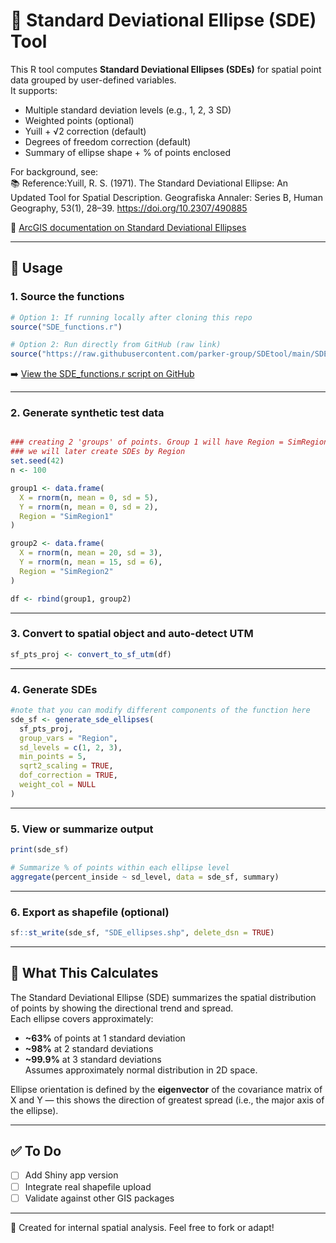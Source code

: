 # 📍 Standard Deviational Ellipse (SDE) Tool

This R tool computes **Standard Deviational Ellipses (SDEs)** for spatial point data grouped by user-defined variables.  
It supports:
- Multiple standard deviation levels (e.g., 1, 2, 3 SD)
- Weighted points (optional)
- Yuill + √2 correction (default)
- Degrees of freedom correction (default)
- Summary of ellipse shape + % of points enclosed

For background, see:  
📚 Reference:Yuill, R. S. (1971). The Standard Deviational Ellipse: An Updated Tool for Spatial Description. Geografiska Annaler: Series B, Human Geography, 53(1), 28–39. https://doi.org/10.2307/490885

📖 [ArcGIS documentation on Standard Deviational Ellipses](https://pro.arcgis.com/en/pro-app/latest/tool-reference/spatial-statistics/h-how-directional-distribution-standard-deviationa.htm)

---

## 🔧 Usage

### 1. Source the functions

```r
# Option 1: If running locally after cloning this repo
source("SDE_functions.r")

# Option 2: Run directly from GitHub (raw link)
source("https://raw.githubusercontent.com/parker-group/SDEtool/main/SDE_functions.r")
```

➡️ [View the SDE_functions.r script on GitHub](https://github.com/parker-group/SDEtool/blob/main/SDE_functions.r)

---

### 2. Generate synthetic test data

```r

### creating 2 'groups' of points. Group 1 will have Region = SimRegion1; Group 2 will have Region = SimRegion2
### we will later create SDEs by Region
set.seed(42)
n <- 100

group1 <- data.frame(
  X = rnorm(n, mean = 0, sd = 5),
  Y = rnorm(n, mean = 0, sd = 2),
  Region = "SimRegion1"
)

group2 <- data.frame(
  X = rnorm(n, mean = 20, sd = 3),
  Y = rnorm(n, mean = 15, sd = 6),
  Region = "SimRegion2"
)

df <- rbind(group1, group2)
```

---

### 3. Convert to spatial object and auto-detect UTM

```r
sf_pts_proj <- convert_to_sf_utm(df)
```

---

### 4. Generate SDEs

```r
#note that you can modify different components of the function here
sde_sf <- generate_sde_ellipses(
  sf_pts_proj,
  group_vars = "Region",
  sd_levels = c(1, 2, 3),
  min_points = 5,
  sqrt2_scaling = TRUE,
  dof_correction = TRUE,
  weight_col = NULL
)
```

---

### 5. View or summarize output

```r
print(sde_sf)

# Summarize % of points within each ellipse level
aggregate(percent_inside ~ sd_level, data = sde_sf, summary)
```

---

### 6. Export as shapefile (optional)

```r
sf::st_write(sde_sf, "SDE_ellipses.shp", delete_dsn = TRUE)
```

---

## 🔬 What This Calculates

The Standard Deviational Ellipse (SDE) summarizes the spatial distribution of points by showing the directional trend and spread.  
Each ellipse covers approximately:
- **~63%** of points at 1 standard deviation
- **~98%** at 2 standard deviations
- **~99.9%** at 3 standard deviations  
Assumes approximately normal distribution in 2D space.

Ellipse orientation is defined by the **eigenvector** of the covariance matrix of X and Y — this shows the direction of greatest spread (i.e., the major axis of the ellipse).

---

## ✅ To Do

- [ ] Add Shiny app version
- [ ] Integrate real shapefile upload
- [ ] Validate against other GIS packages

---

🧪 Created for internal spatial analysis. Feel free to fork or adapt!
